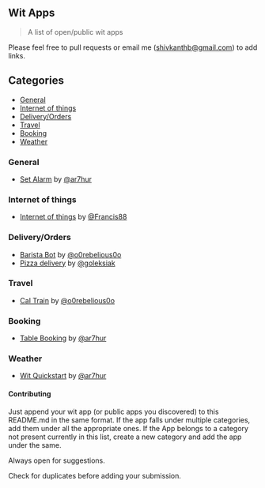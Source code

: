 ## Wit Apps 

> A list of open/public wit apps

Please feel free to pull requests or email me (shivkanthb@gmail.com) to add links.

## Categories

 - [General](#)
 - [Internet of things](#)
 - [Delivery/Orders](#)
 - [Travel](#)
 - [Booking](#)
 - [Weather](#)


### General

* [Set Alarm](https://wit.ai/ar7hur/wave) by [@ar7hur](https://github.com/ar7hur)

### Internet of things

* [Internet of things](https://wit.ai/Francis88/Internet%20of%20Things) by [@Francis88](https://github.com/Francis88)


### Delivery/Orders

* [Barista Bot](https://wit.ai/o0rebelious0o/Barista-Bot) by [@o0rebelious0o](https://github.com/o0rebelious0o)
* [Pizza delivery](https://wit.ai/goleksiak/Instance%202055-401) by [@goleksiak](https://github.com/goleksiak)


### Travel

* [Cal Train](https://wit.ai/o0rebelious0o/CalTrain) by [@o0rebelious0o](https://github.com/o0rebelious0o)


### Booking

* [Table Booking](https://wit.ai/ar7hur/OpenTable) by [@ar7hur](https://github.com/ar7hur)

### Weather

* [Wit Quickstart](https://wit.ai/ar7hur/quickstart/stories) by [@ar7hur](https://github.com/ar7hur)


#### Contributing
Just append your wit app (or public apps you discovered) to this README.md in the same format. If the app falls under multiple categories, add them under all the appropriate ones. If the App belongs to a category not present currently in this list, create a new category and add the app under the same. 

Always open for suggestions. 

Check for duplicates before adding your submission. 






